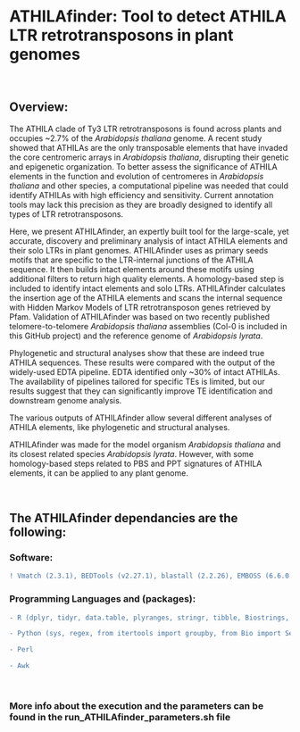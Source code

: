 # ATHILAfinder: Tool to detect ATHILA LTR retrotransposons in plant genomes

<br />

## Overview:

The ATHILA clade of Ty3 LTR retrotransposons is found across plants and occupies ~2.7% of the *Arabidopsis thaliana* genome. A recent study showed that ATHILAs are the only transposable elements that have invaded the core centromeric arrays in *Arabidopsis thaliana*, disrupting their genetic and epigenetic organization. To better assess the significance of ATHILA elements in the function and evolution of centromeres in *Arabidopsis thaliana* and other species, a computational pipeline was needed that could identify ATHILAs with high efficiency and sensitivity. Current annotation tools may lack this precision as they are broadly designed to identify all types of LTR retrotransposons. 


Here, we present ATHILAfinder, an expertly built tool for the large-scale, yet accurate, discovery and preliminary analysis of intact ATHILA elements and their solo LTRs in plant genomes. ATHILAfinder uses as primary seeds motifs that are specific to the LTR-internal junctions of the ATHILA sequence. It then builds intact elements around these motifs using additional filters to return high quality elements. A homology-based step is included to identify intact elements and solo LTRs. ATHILAfinder calculates the insertion age of the ATHILA elements and scans the internal sequence with Hidden Markov Models of LTR retrotransposon genes retrieved by Pfam. Validation of ATHILAfinder was based on two recently published telomere-to-telomere *Arabidopsis thaliana* assemblies (Col-0 is included in this GitHub project) and the reference genome of *Arabidopsis lyrata*. 


Phylogenetic and structural analyses show that these are indeed true ATHILA sequences. These results were compared with the output of the widely-used EDTA pipeline. EDTA identified only ~30% of intact ATHILAs. The availability of pipelines tailored for specific TEs is limited, but our results suggest that they can significantly improve TE identification and downstream genome analysis.


The various outputs of ATHILAfinder allow several different analyses of ATHILA elements, like phylogenetic and structural analyses. 


ATHILAfinder was made for the model organism *Arabidopsis thaliana* and its closest related species *Arabidopsis lyrata*. However, with some homology-based steps related to PBS and PPT signatures of ATHILA elements, it can be applied to any plant genome.   


<br />

## **The ATHILAfinder dependancies are the following:** 

### Software: 

```diff
! Vmatch (2.3.1), BEDTools (v2.27.1), blastall (2.2.26), EMBOSS (6.6.0.0), HMMER (3.3)
```

### Programming Languages and (packages): 

```diff
- R (dplyr, tidyr, data.table, plyranges, stringr, tibble, Biostrings, seqinr)

- Python (sys, regex, from itertools import groupby, from Bio import SeqIO, from Bio.SeqRecord import SeqRecord)

- Perl

- Awk
```

<br />

### **More info about the execution and the parameters can be found in the run_ATHILAfinder_parameters.sh file** 
